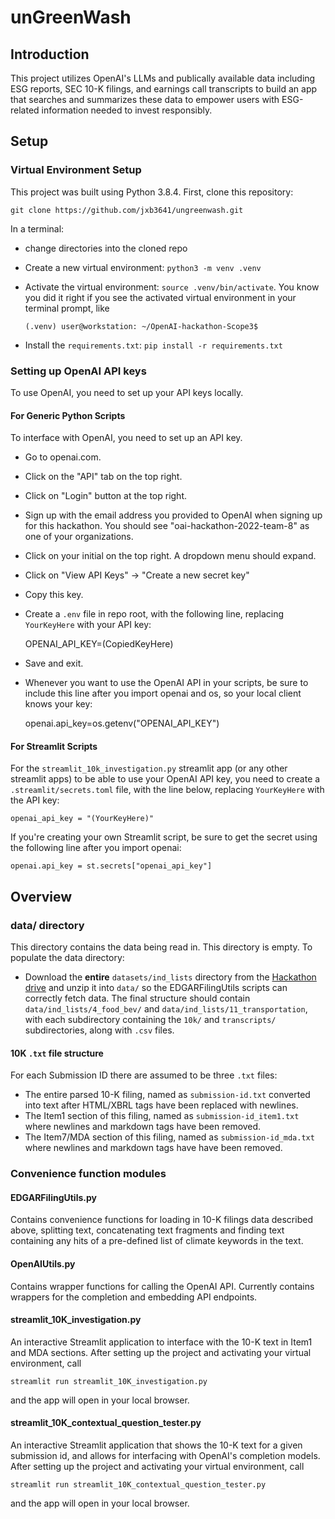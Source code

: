 # unGreenWash 

## Introduction
This project utilizes OpenAI's LLMs and publically available data including ESG reports, SEC 10-K filings, and earnings call transcripts to build an app that searches and summarizes these data to empower users with ESG-related information needed to invest responsibly.   

## Setup

### Virtual Environment Setup
This project was built using Python 3.8.4. 
First, clone this repository: 

`git clone https://github.com/jxb3641/ungreenwash.git`

In a terminal: 
- change directories into the cloned repo
- Create a new virtual environment: `python3 -m venv .venv`
- Activate the virtual environment: `source .venv/bin/activate`.  You know you did it right if you see the activated virtual environment in your terminal prompt, like 
    
    `(.venv) user@workstation: ~/OpenAI-hackathon-Scope3$ `

- Install the `requirements.txt`: `pip install -r requirements.txt`

### Setting up OpenAI API keys
To use OpenAI, you need to set up your API keys locally.

#### For Generic Python Scripts
To interface with OpenAI, you need to set up an API key. 
- Go to openai.com.
- Click on the "API" tab on the top right.
- Click on "Login" button at the top right.
- Sign up with the email address you provided to OpenAI when signing up for this hackathon.  You should see "oai-hackathon-2022-team-8" as one of your organizations.
- Click on your initial on the top right. A dropdown menu should expand.
- Click on "View API Keys" -> "Create a new secret key"
- Copy this key.
- Create a `.env` file in repo root, with the following line, replacing `YourKeyHere` with your API key: 

    OPENAI_API_KEY=(CopiedKeyHere) 

- Save and exit.
- Whenever you want to use the OpenAI API in your scripts, be sure to include this line after you import openai and os, so your local client knows your key: 

    openai.api_key=os.getenv("OPENAI_API_KEY")

#### For Streamlit Scripts

For the `streamlit_10k_investigation.py` streamlit app (or any other streamlit apps) to be able to use your OpenAI API key, you need to create a `.streamlit/secrets.toml` file, with the line below, replacing `YourKeyHere` with the API key:

    openai_api_key = "(YourKeyHere)"

If you're creating your own Streamlit script, be sure to get the secret using the following line after you import openai:

    openai.api_key = st.secrets["openai_api_key"]

## Overview

### data/ directory
This directory contains the data being read in.  This directory is empty.  To populate the data directory:
- Download the **entire** `datasets/ind_lists` directory from the [Hackathon drive](https://drive.google.com/drive/folders/1j-I-hBuqYZQWMPNO2nWIrRDwuMFLeYMN?usp=share_link) and unzip it into `data/` so the EDGARFilingUtils scripts can correctly fetch data. The final structure should contain `data/ind_lists/4_food_bev/` and `data/ind_lists/11_transportation`, with each subdirectory containing the `10k/` and `transcripts/` subdirectories, along with `.csv` files.

#### 10K `.txt` file structure
For each Submission ID there are assumed to be three `.txt` files:
- The entire parsed 10-K filing, named as `submission-id.txt` converted into text after HTML/XBRL tags have been replaced with newlines.
- The Item1 section of this filing, named as `submission-id_item1.txt` where newlines and markdown tags have been removed.
- The Item7/MDA section of this filing, named as `submission-id_mda.txt` where newlines and markdown tags have have been removed.

### Convenience function modules

#### EDGARFilingUtils.py
Contains convenience functions for loading in 10-K filings data described above, splitting text, concatenating text fragments and finding text containing any hits of a pre-defined list of climate keywords in the text. 

#### OpenAIUtils.py
Contains wrapper functions for calling the OpenAI API.  Currently contains wrappers for the completion and embedding API endpoints.

#### streamlit_10K_investigation.py
An interactive Streamlit application to interface with the 10-K text in Item1 and MDA sections. 
After setting up the project and activating your virtual environment, call 

`streamlit run streamlit_10K_investigation.py`

and the app will open in your local browser. 

#### streamlit_10K_contextual_question_tester.py
An interactive Streamlit application that shows the 10-K text for a given submission id, and allows for interfacing with OpenAI's completion models.
After setting up the project and activating your virtual environment, call

`streamlit run streamlit_10K_contextual_question_tester.py`

and the app will open in your local browser. 